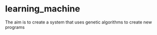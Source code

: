 learning_machine
================

The aim is to create a system that uses genetic algorithms to create new programs
